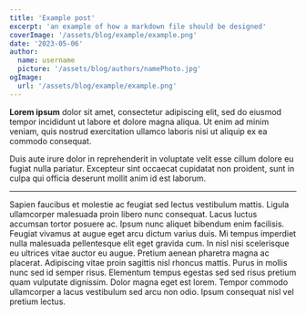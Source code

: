 ```yaml
---
title: 'Example post'
excerpt: 'an example of how a markdown file should be designed'
coverImage: '/assets/blog/example/example.png'
date: '2023-05-06'
author:
  name: username
  picture: '/assets/blog/authors/namePhoto.jpg'
ogImage:
  url: '/assets/blog/example/example.png'
---
```


**Lorem ipsum** dolor sit amet, consectetur adipiscing elit, sed do eiusmod tempor incididunt ut labore et dolore magna aliqua. Ut enim ad minim veniam, quis nostrud exercitation ullamco laboris nisi ut aliquip ex ea commodo consequat.

Duis aute irure dolor in reprehenderit in voluptate velit esse cillum dolore eu fugiat nulla pariatur. Excepteur sint occaecat cupidatat non proident, sunt in culpa qui officia deserunt mollit anim id est laborum.

---

Sapien faucibus et molestie ac feugiat sed lectus vestibulum mattis. Ligula ullamcorper malesuada proin libero nunc consequat. Lacus luctus accumsan tortor posuere ac. Ipsum nunc aliquet bibendum enim facilisis. Feugiat vivamus at augue eget arcu dictum varius duis. Mi tempus imperdiet nulla malesuada pellentesque elit eget gravida cum. In nisl nisi scelerisque eu ultrices vitae auctor eu augue. Pretium aenean pharetra magna ac placerat. Adipiscing vitae proin sagittis nisl rhoncus mattis. Purus in mollis nunc sed id semper risus. Elementum tempus egestas sed sed risus pretium quam vulputate dignissim. Dolor magna eget est lorem. Tempor commodo ullamcorper a lacus vestibulum sed arcu non odio. Ipsum consequat nisl vel pretium lectus.
